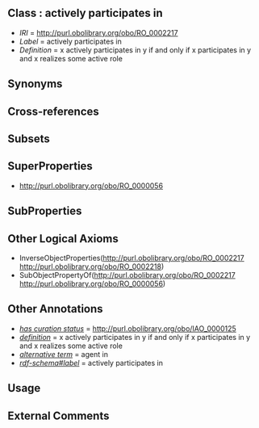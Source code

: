 
## Class : actively participates in

 * *IRI* = http://purl.obolibrary.org/obo/RO_0002217
 * *Label* = actively participates in
 * *Definition* = x actively participates in y if and only if x participates in y and x realizes some active role

## Synonyms


## Cross-references


## Subsets


## SuperProperties

 * <http://purl.obolibrary.org/obo/RO_0000056>

## SubProperties


## Other Logical Axioms

 * InverseObjectProperties(<http://purl.obolibrary.org/obo/RO_0002217> <http://purl.obolibrary.org/obo/RO_0002218>)
 * SubObjectPropertyOf(<http://purl.obolibrary.org/obo/RO_0002217> <http://purl.obolibrary.org/obo/RO_0000056>)

## Other Annotations

 * *[has curation status](../../IAO/14/IAO_0000114.md)* = http://purl.obolibrary.org/obo/IAO_0000125
 * *[definition](../../IAO/15/IAO_0000115.md)* = x actively participates in y if and only if x participates in y and x realizes some active role
 * *[alternative term](../../IAO/18/IAO_0000118.md)* = agent in
 * *[rdf-schema#label](../../el/rdf-schema#label.md)* = actively participates in

## Usage


## External Comments

